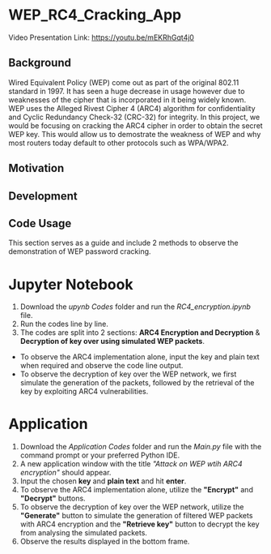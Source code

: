 # WEP_RC4_Cracking_App

Video Presentation Link: https://youtu.be/mEKRhGqt4j0

## Background
Wired Equivalent Policy (WEP) come out as part of the original 802.11 standard in 1997. It has seen a huge decrease in usage however due to weaknesses of the cipher that is incorporated in it being widely known. WEP uses the Alleged Rivest Cipher 4 (ARC4) algorithm for confidentiality and Cyclic Redundancy Check-32 (CRC-32) for integrity. In this project, we would be focusing on cracking the ARC4 cipher in order to obtain the secret WEP key. This would allow us to demostrate the weakness of WEP and why most routers today default to other protocols such as WPA/WPA2.

## Motivation











## Development



## Code Usage
This section serves as a guide and include 2 methods to observe the demonstration of WEP password cracking.

# Jupyter Notebook
1. Download the _upynb Codes_ folder and run the _RC4\_encryption.ipynb_ file.
2. Run the codes line by line.
3. The codes are split into 2 sections: **ARC4 Encryption and Decryption** & **Decryption of key over using simulated WEP packets**.
  - To observe the ARC4 implementation alone, input the key and plain text when required and observe the code line output.
  - To observe the decryption of key over the WEP network, we first simulate the generation of the packets, followed by the retrieval of the key by exploiting ARC4 vulnerabilities.

# Application
1. Download the _Application Codes_ folder and run the _Main.py_ file with the command prompt or your preferred Python IDE.
2. A new application window with the title _"Attack on WEP wtih ARC4 encryption"_ should appear.
3. Input the chosen **key** and **plain text** and hit **enter**.
4. To observe the ARC4 implementation alone, utilize the **"Encrypt"** and **"Decrypt"** buttons.
5. To observe the decryption of key over the WEP network, utilize the **"Generate"** button to simulate the generation of filtered WEP packets with ARC4 encryption and the **"Retrieve key"** button to decrypt the key from analysing the simulated packets.
6. Observe the results displayed in the bottom frame.
